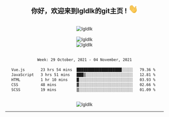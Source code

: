 <div align="center">
<h2> 你好，欢迎来到lgldlk的git主页 ! <img src="https://github.com/lgldlk/lgldlk/blob/main/gifs/Hi.gif" width="30px"></h2>
</div>

<div align="center">
 </br>
 <img src="http://aiitapp.cn:8091/?color=rgba(37,144,118,1)&shadowColor=rgba(12,16,20,1)&fontSize=120&&shadowOffsetX=9&shadowOffsetY=11" height="26px" alt="lgldlk" />
 </br>

   </br>
 <img src="https://github-readme-stats.vercel.app/api?username=lgldlk&show_icons=true&theme=gotham&locale=cn" alt="lgldlk" />
 

</br>

<img  src="http://github-readme-stats.vercel.app/api/top-langs/?username=lgldlk&show_icons=true&theme=gotham&locale=cn&layout=compact" alt="lgldlk"/>  
</br>
</br>

<!--START_SECTION:waka-->
```text
Week: 29 October, 2021 - 04 November, 2021

Vue.js       23 hrs 54 mins  ████████████████████░░░░░   79.36 % 
JavaScript   3 hrs 51 mins   ███▒░░░░░░░░░░░░░░░░░░░░░   12.81 % 
HTML         1 hr 10 mins    █░░░░░░░░░░░░░░░░░░░░░░░░   03.93 % 
CSS          48 mins         ▓░░░░░░░░░░░░░░░░░░░░░░░░   02.66 % 
SCSS         19 mins         ▒░░░░░░░░░░░░░░░░░░░░░░░░   01.09 % 
```
<!--END_SECTION:waka-->

 </br>
  <img src="https://visitor-badge.glitch.me/badge?page_id=lgldlk" alt="lgldlk" />

---

 

